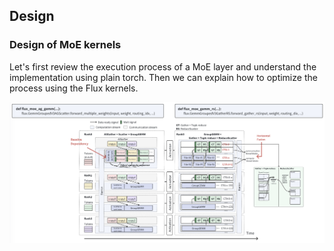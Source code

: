 ## Design

### Design of MoE kernels

Let's first review the execution process of a MoE layer and understand the implementation using plain torch. Then we can explain how to optimize the process using the Flux kernels.

![flux_impl.png](assets/flux_impl.png)

